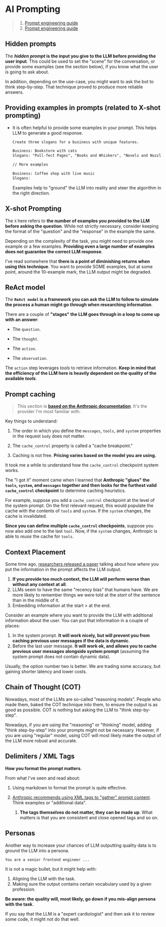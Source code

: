 # AI Prompting

> 1. [Prompt engineering guide](https://github.com/brexhq/prompt-engineering?tab=readme-ov-file#what-is-a-prompt)
> 2. [Prompt engineering guide](https://www.promptingguide.ai/)

## Hidden prompts

The **_hidden prompt_ is the input you give to the LLM before providing the user input**. This could be used to set the "scene" for the conversation, or provide some examples (see the section below), if you know what the user is going to ask about.

In addition, depending on the use-case, you might want to ask the bot to think step-by-step. That technique proved to produce more reliable answers.

## Providing examples in prompts (related to X-shot prompting)

- It is often helpful to provide some examples in your prompt. This helps LLM to generate a good response.

  ```txt
  Create three slogans for a business with unique features.

  Business: Bookstore with cats
  Slogans: "Pull-fect Pages", "Books and Whiskers", "Novels and Nuzzles"

  // More examples

  Business: Coffee shop with live music
  Slogans:
  ```

  Examples help to "ground" the LLM into reality and steer the algorithm in the right direction.

## X-shot Prompting

The `X` here refers to **the number of examples you provided to the LLM before asking the question**. While not strictly necessary, consider keeping the format of the "question" and the "response" in the example the same.

Depending on the complexity of the task, you might need to provide one example or a few examples. **Providing even a large number of examples does not guarantee the correct LLM response**.

I've read somewhere that **there is a point of diminishing returns when using this technique**. You want to provide SOME examples, but at some point, around the 10-example mark, the LLM output might be degraded.

## ReAct model

The **`ReAct model` is a framework you can ask the LLM to follow to simulate the process a human might go through when researching information**.

There are a couple of **"stages" the LLM goes through in a loop to come up with an answer**:

- The `question`.

- The `thought`.

- The `action`.

- The `observation`.

The `action` step leverages _tools_ to retrieve information. **Keep in mind that the efficiency of the LLM here is heavily dependent on the quality of the available _tools_**.

## Prompt caching

> This section is [**based on the Anthropic documentation**](https://docs.claude.com/en/docs/build-with-claude/prompt-caching). It's the provider I'm most familiar with.

Key things to understand:

1. The order in which you define the `messages`, `tools`, and `system` properties in the request `body` does not matter.

2. The `cache_control` property is called a "cache breakpoint."

3. Caching is not free. **Pricing varies based on the model you are using.**

It took me a while to understand how the `cache_control` checkpoint system works.

The "I got it" moment came when I learned that **Anthropic "glues" the `tools`, `system`, and `messages` together and then looks for the furthest valid `cache_control` checkpoint** to determine caching heuristics.

For example, suppose you add a `cache_control` checkpoint at the level of the system prompt. On the first relevant request, this would populate the cache with the contents of `tools` and `system`. If the `system` changes, the cache is invalidated.

**Since you can define multiple `cache_control` checkpoints**, suppose you now also add one to the last `tool`. Now, if the `system` changes, Anthropic is able to _reuse_ the cache for `tools`.

## Context Placement

Some time ago, [researchers released a paper](https://arxiv.org/abs/2307.03172) talking about how _where_ you put the information in the prompt affects the LLM output.

1. **If you provide too much context, the LLM will perform worse than without any context at all**.
2. LLMs seem to have the same "recency bias" that humans have. We are more likely to remember things we were told at the _start_ of the sentence than in the middle of it.
3. Embedding information at the start > at the end.

Consider an example where you want to provide the LLM with additional information about the user. You can put that information in a couple of places:

1. In the system prompt. **It will work nicely, but will prevent you from caching previous user messages if the data is dynamic**.
2. Before the last user message. **It will work ok, and allows you to cache previous user messages alongside system prompt** (assuming the system prompt does not contain dynamic data).

Usually, the option number two is better. We are trading some accuracy, but gaining shorter latency and lower costs.

## Chain of Thought (COT)

Nowadays, most of the LLMs are so-called "reasoning models". People who made them, baked the COT technique into them, to ensure the output is as good as possible. COT is nothing but asking the LLM to "think step-by-step".

Nowadays, if you are using the "reasoning" or "thinking" model, adding "think step-by-step" into your prompts might not be necessary. However, if you are using "regular" model, using COT will most likely make the output of the LLM more robust and accurate.

## Delimiters / XML Tags

**How you format the prompt matters**.

From what I've seen and read about:

1. Using markdown to format the prompt is quite effective.

2. [Anthropic recommends using XML tags to "gather" prompt content](https://docs.claude.com/en/docs/build-with-claude/prompt-engineering/use-xml-tags). Think examples or "additional data".
   1. **The tags themselves do not matter, they can be made up**. What matters is that you are consistent and close opened tags and so on.

## Personas

Another way to increase your chances of LLM outputting quality data is to ground the LLM into a persona.

```text
You are a senior frontend engineer ...
```

It is not a magic bullet, but it might help with:

1. Aligning the LLM with the task.
2. Making sure the output contains certain vocabulary used by a given profession.

**Be aware: the quality will, most likely, go down if you mis-align persona with the task**.

If you say that the LLM is a "expert cardiologist" and then ask it to review some code, it might not do that well.
